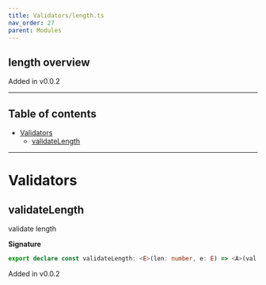```yaml
---
title: Validators/length.ts
nav_order: 27
parent: Modules
---
```


## length overview

Added in v0.0.2

---

<h2 class="text-delta">Table of contents</h2>

- [Validators](#validators)
  - [validateLength](#validatelength)

---

# Validators

## validateLength

validate length

**Signature**

```ts
export declare const validateLength: <E>(len: number, e: E) => <A>(val: A) => Either<E, unknown extends A ? any : A>
```

Added in v0.0.2
